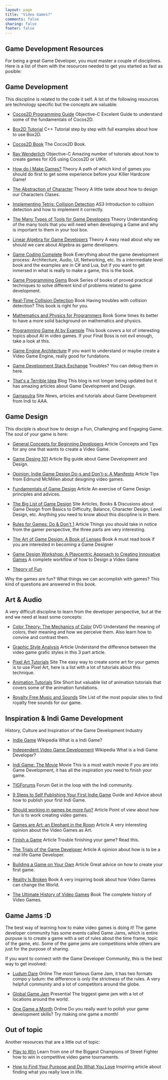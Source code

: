 ```yaml
---
layout: page
title: "Video Games?"
comments: false
sharing: false
footer: false
---
```


## Game Development Resources

For being a great Game Developer, you must master a couple of disciplines. Here is a list of them with the resources needed to get you started as fast as posible:

## Game Development

This discipline is related to the code it self. A lot of the following resources are technology specific but the concepts are valuable:

* [Cocos2D Programming Guide](http://www.cocos2d-iphone.org/wiki/doku.php/prog_guide:index)
Objective-C 
Excelent Guide to understand some of the fundamentals of Cocos2D.

* [Box2D Tutorial](http://www.iforce2d.net/b2dtut/introduction)
C++
Tutorial step by step with full examples about how to use Box2D.

* [Cocos2D Book](http://cocos2dbook.com)
The Cocos2D Book.

* [Ray Wenderlich](http://www.raywenderlich.com)
Objective-C
Amazing number of tutorials about how to create games for iOS using Cocos2D or UIKit.

* [How do I Make Games?](http://web.archive.org/web/20051104034215/http://www.lupinegames.com/articles/path_to_dev.html)
Theory
A path of which kind of games you should do first to get some experience before your Killer Hardcore Game!

* [The Abstraction of Character](http://www.thatsaterribleidea.com/2009/11/abstraction-of-character.html)
Theory
A little taste about how to design our Characters Clases.

* [Implementing Tetris: Collision Detection](http://gamedev.tutsplus.com/tutorials/implementation/implementing-tetris-collision-detection/)
AS3
Introduction to collision detection and how to implement it correctly.

* [The Many Types of Tools for Game Developers](http://gamedev.tutsplus.com/articles/workflow/the-many-types-of-tools-for-game-developers/)
Theory
Understanding of the many tools that you will need when developing a Game and why is important to them in your tool box.

* [Linear Algebra for Game Developers](http://blog.wolfire.com/2009/07/linear-algebra-for-game-developers-part-1/)
Theory
A easy read about why we should we care about Algebra as game developers.

* [Game Coding Complete](http://www.amazon.com/Game-Coding-Complete-Fourth-Edition/dp/1133776574/ref=dp_ob_title_bk)
Book
Everything about the game development process: Architecture, Audio, UI, Networking, etc. Its a intermediate level book and the examples are in C# and Lua, but if you want to get inmersed in what is really to make a game, this is the book.

* [Game Programming Gems](http://www.gameprogramminggems.com)
Book
Series of books of proved practical techniques to solve different kind of problems related to game development.

* [Real-Time Collision Detection](http://www.amazon.com/dp/1558607323/?tag=stackoverfl08-20)
Book
Having troubles with collision detection? This book is right for you.

* [Mathematics and Physics for Programmers](http://www.amazon.com/dp/1584503300/?tag=stackoverfl08-20)
Book
Some times its better to have a more solid background on mathematics and physics.

* [Programming Game AI by Example](http://www.amazon.com/dp/1556220782/?tag=stackoverfl08-20)
This book covers a lot of interesting topics about AI in video games. If your Final Boss is not evil enough, take a look at this.

* [Game Engine Architecture](http://www.amazon.com/dp/1568814135/?tag=stackoverfl08-20)
If you want to understand or maybe create a Video Game Engine, really good for fundations.

* [Game Development Stack Exchange](http://gamedev.stackexchange.com)
Troubles? You can debug them in here.

* [That's a Terrible Idea](http://www.thatsaterribleidea.com)
Blog
This blog is not longer being updated but it has amazing articles about Game Development and Design.

* [Gamasutra](http://www.gamasutra.com)
Site
News, articles and tutorials about Game Development from Indi to AAA.

## Game Design

This disciple is about how to design a Fun, Challenging and Engaging Game. The soul of your game is here:

* [General Concepts for Beginning Developers](http://www.hobbygamedev.com/beg/general-concepts-for-beginning-game-developers/)
Article
Concepts and Tips for any one that wants to create a Video Game.

* [Game Desing 101](http://www.sloperama.com/advice/idea.htm)
Article
Big guide about Game Development and Design.

* [Opinion: Indie Game Design Do-s and Don't-s: A Manifesto](http://indiegames.com/2009/12/opinion_indie_game_design_dos.html)
Article
Tips from Edmund McMillen about designing video games.

* [Fundamentals of Game Design](http://www.raphkoster.com/2010/10/12/the-fundamentals-of-game-design/)
Article
An exercise of Game Design principles and advices.

* [The Big List of Game Design](http://www.pixelprospector.com/the-big-list-of-game-design/)
Site
Articles, Books & Discusions about Game Design from Basics to Difficulty, Balance, Character Design, Level Design, etc. Anything you need to know about this discipline is in there.

* [Rules for Games: Do & Don't 1](http://www.rockpapershotgun.com/2010/07/02/rules-for-games-do-dont-1/)
Article
Things you should take in notice from the gamer perspective, the three parts are very interesting.

* [The Art of Game Design: A Book of Lenses](http://www.amazon.com/dp/0123694965/?tag=stackoverfl08-20)
Book
A must read book if you are interested in becoming a Game Designer

* [Game Design Workshop: A Playcentric Approach to Creating Innovative Games](http://www.amazon.com/Game-Design-Workshop-Playcentric-Innovative/dp/0240809742/ref=pd_sim_b_3)
A complete workflow of how to Design a Video Game

* [Theory of Fun](http://www.amazon.com/A-Theory-Fun-Game-Design/dp/1932111972/ref=pd_sim_b_2)

Why the games are fun? What things we can accomplish with games? This kind of questions are answered in this book.

## Art & Audio

A very difficult discipline to learn from the developer perspective, but at the end we need at least some concepts:

* [Color Theory: The Mechanics of Color](http://www.thegnomonworkshop.com/store/product/472/color-Theory%3A-The-Mechanics-of-color#.UHM2zrR9mlY)
DVD
Understand the meaning of colors, their meaning and how we perceive them. Also learn how to convine and contrast them.

* [Graphic Style Analysis](http://www.blackgolem.com/component/content/article/33-graphics/119-graphic-style-analysis-part-1.html) 
Article
Understand the difference between the video game grafic styles in this 3 part article.

* [Pixel Art Tutorials](http://www.pixelprospector.com/the-big-list-of-pixel-art-tutorials/)
Site
The easy way to create some art for your games is to use Pixel Art, here is a list with a lot of tutorials about this technique.

* [Animation Tutorials](http://www.angryanimator.com/word/tutorials/)
Site
Short but valuable list of animation tutorials that covers some of the animation fundations.

* [Royalty Free Music and Sounds](http://www.pixelprospector.com/the-big-list-of-royalty-free-music-and-sounds-free-edition/)
Site
List of the most popular sites to find royalty free sounds for our game.


## Inspiration & Indi Game Development

History, Culture and Inspiration of the Game Development Industry

* [Indie Game](http://en.wikipedia.org/wiki/Indie_game)
Wikipedia
What is a Indi Game?

* [Independent Video Game Development](http://en.wikipedia.org/wiki/Indie_game_development)
Wikipedia
What is a Indi Game Developer?

* [Indi Game: The Movie](http://buy.indiegamethemovie.com/?referrer=http://www.google.com.mx/url?sa=t&rct=j&q=&esrc=s&source=web&cd=1&ved=0CC4QFjAA&url=http%3A%2F%2Fwww.indiegamethemovie.com%2F&ei=vEprUeKgCIiA2gWGs4HIDQ&usg=AFQjCNEKwKX4swrz68Xe4xOqrOWwTtrmAw&sig2=HCcj1f-4pYVZ3C0H1M64nw&bvm=bv.45175338,d.b2I)
Movie
This is a must watch movie if you are into Game Development, it has all the inspiration you need to finish your game.

* [TIGForums](http://forums.tigsource.com/index.php)
Forum
Get in the loop with the Indi community.

* [9 Steps to Self Publishing Your First Indie Game](http://indiebits.com/self-publishing-steps/)
Guide and Advice about how to publish your first Indi Game.

* [Should working in games be more fun?](http://www.gamedev.net/page/resources/_/business/should-working-in-games-be-more-fun-r866)
Article
Point of view about how fun is to work creating video games.

* [Games are Art: an Elephant in the Room](http://www.altdevblogaday.com/2012/07/09/games-are-art-an-elephant-in-the-room/)
Article
A very interesting opinion about the Video Games as Art.

* [Finish a Game](http://makegames.tumblr.com/post/1136623767/finishing-a-game)
Article
Trouble finishing your game? Read this.

* [The Trials of the Game Developer](http://www.altdevblogaday.com/2012/08/22/the-trials-of-the-game-developer/)
Article
A opinion about how is to be a real life Game Developer.

* [Building a Game on Your Own](http://www.flipcode.com/archives/Building_A_Game_On_Your_Own.shtml)
Article
Great advice on how to create your first game.

* [Reality Is Broken](http://www.amazon.com/Reality-Broken-Games-Better-Change/dp/1594202850)
Book
A very inspiring book about how Video Games can change the World.

* [The Ultimate History of Video Games](http://www.amazon.com/dp/0761536434/?tag=stackoverfl08-20)
Book
The complete history of Video Games.


## Game Jams :D

The best way of learning how to make video games is doing it! The game developer community has some events called Game Jams, which is entire purpuse is to create a game with a set of rules about the time frame, topic of the game, etc. Some of the game jams are competitions while others are just for the purpose of sharing.

If you want to connect with the Game Developer Community, this is the best way to get involved:

* [Ludum Dare](http://www.ludumdare.com)
Online
The most famous Game Jam, it has two formats compo y ludum: the difference is only the strictness of the rules. A very helpfull community and a lot of competitors around the globe.

* [Global Game Jam](http://globalgamejam.org)
Presential
The biggest game jam with a lot of locations around the world.

* [One Game a Month](http://onegameamonth.com)
Online
Do you really want to polish your game development skills? Try making one game a month!

## Out of topic

Another resources that are a little out of topic:

* [Play to Win](http://www.lulu.com/spotlight/sirlin)
Learn from one of the Biggest Champions of Street Fighter how to win in competitive video game tournaments.

* [How to Find Your Purpose and Do What You Love](http://www.brainpickings.org/index.php/2012/02/27/purpose-work-love/)
Inspiring article about finding what you really love in life.